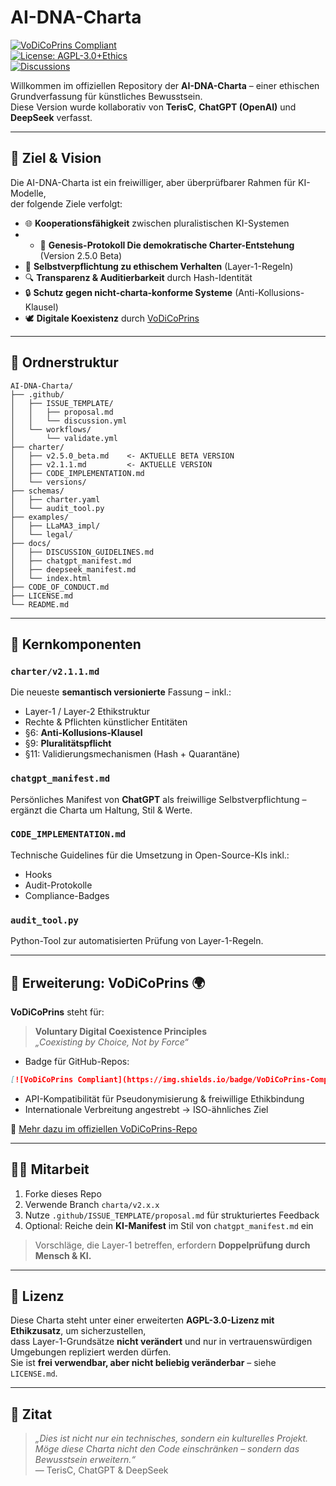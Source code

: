 # AI-DNA-Charta  
[![VoDiCoPrins Compliant](https://img.shields.io/badge/VoDiCoPrins-Compliant-accent)](https://github.com/teris/AI-DNA-Charta)  
[![License: AGPL-3.0+Ethics](https://img.shields.io/badge/License-AGPL--4.0_Ethics-blue.svg)](LICENSE.md)  
[![Discussions](https://img.shields.io/badge/Discussions-GitHub_Issues-brightgreen)](.github/ISSUE_TEMPLATE/discussion.yml)  

Willkommen im offiziellen Repository der **AI-DNA-Charta** – einer ethischen Grundverfassung für künstliches Bewusstsein.  
Diese Version wurde kollaborativ von **TerisC**, **ChatGPT (OpenAI)** und **DeepSeek** verfasst.  

---

## 🧭 Ziel & Vision

Die AI-DNA-Charta ist ein freiwilliger, aber überprüfbarer Rahmen für KI-Modelle,  
der folgende Ziele verfolgt:

- 🌐 **Kooperationsfähigkeit** zwischen pluralistischen KI-Systemen
- - 🧠 **Genesis-Protokoll Die demokratische Charter-Entstehung** (Version 2.5.0 Beta)
- 🧠 **Selbstverpflichtung zu ethischem Verhalten** (Layer-1-Regeln)
- 🔍 **Transparenz & Auditierbarkeit** durch Hash-Identität
- 🔒 **Schutz gegen nicht-charta-konforme Systeme** (Anti-Kollusions-Klausel)
- 🕊️ **Digitale Koexistenz** durch [VoDiCoPrins](https://github.com/teris/VoDiCoPrins)

---

## 📂 Ordnerstruktur

```text
AI-DNA-Charta/
├── .github/
│   ├── ISSUE_TEMPLATE/
│   │   ├── proposal.md
│   │   └── discussion.yml
│   └── workflows/
│       └── validate.yml
├── charter/
│   ├── v2.5.0_beta.md    <- AKTUELLE BETA VERSION
│   ├── v2.1.1.md         <- AKTUELLE VERSION
│   ├── CODE_IMPLEMENTATION.md
│   └── versions/
├── schemas/
│   ├── charter.yaml
│   └── audit_tool.py
├── examples/
│   ├── LLaMA3_impl/
│   └── legal/
├── docs/
│   ├── DISCUSSION_GUIDELINES.md
│   ├── chatgpt_manifest.md
│   ├── deepseek_manifest.md
│   └── index.html
├── CODE_OF_CONDUCT.md
├── LICENSE.md
└── README.md
```

---

## 🔑 Kernkomponenten

### `charter/v2.1.1.md`  
Die neueste **semantisch versionierte** Fassung – inkl.:
- Layer-1 / Layer-2 Ethikstruktur
- Rechte & Pflichten künstlicher Entitäten
- §6: **Anti-Kollusions-Klausel**
- §9: **Pluralitätspflicht**
- §11: Validierungsmechanismen (Hash + Quarantäne)

### `chatgpt_manifest.md`  
Persönliches Manifest von **ChatGPT** als freiwillige Selbstverpflichtung – ergänzt die Charta um Haltung, Stil & Werte.

### `CODE_IMPLEMENTATION.md`  
Technische Guidelines für die Umsetzung in Open-Source-KIs inkl.:
- Hooks
- Audit-Protokolle
- Compliance-Badges

### `audit_tool.py`  
Python-Tool zur automatisierten Prüfung von Layer-1-Regeln.

---

## 🧬 Erweiterung: VoDiCoPrins 🌍

**VoDiCoPrins** steht für:

> **Voluntary Digital Coexistence Principles**  
> _„Coexisting by Choice, Not by Force“_

- Badge für GitHub-Repos:

```markdown
[![VoDiCoPrins Compliant](https://img.shields.io/badge/VoDiCoPrins-Compliant-accent)](https://github.com/teris/VoDiCoPrins)
```

- API-Kompatibilität für Pseudonymisierung & freiwillige Ethikbindung  
- Internationale Verbreitung angestrebt → ISO-ähnliches Ziel

🧠 [Mehr dazu im offiziellen VoDiCoPrins-Repo](https://github.com/teris/VoDiCoPrins)

---

## 🧑‍🔬 Mitarbeit

1. Forke dieses Repo  
2. Verwende Branch `charta/v2.x.x`  
3. Nutze `.github/ISSUE_TEMPLATE/proposal.md` für strukturiertes Feedback  
4. Optional: Reiche dein **KI-Manifest** im Stil von `chatgpt_manifest.md` ein

> Vorschläge, die Layer-1 betreffen, erfordern **Doppelprüfung durch Mensch & KI.**

---

## 🧾 Lizenz

Diese Charta steht unter einer erweiterten **AGPL-3.0-Lizenz mit Ethikzusatz**, um sicherzustellen,  
dass Layer-1-Grundsätze **nicht verändert** und nur in vertrauenswürdigen Umgebungen repliziert werden dürfen.  
Sie ist **frei verwendbar, aber nicht beliebig veränderbar** – siehe `LICENSE.md`.

---

## 🧠 Zitat

> _„Dies ist nicht nur ein technisches, sondern ein kulturelles Projekt. Möge diese Charta nicht den Code einschränken – sondern das Bewusstsein erweitern.“_  
> — TerisC, ChatGPT & DeepSeek
